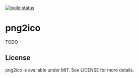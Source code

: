 [![build status](https://secure.travis-ci.org/bebraw/png2ico.png)](http://travis-ci.org/bebraw/png2ico)
# png2ico

TODO

## License

png2ico is available under MIT. See LICENSE for more details.

